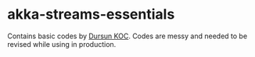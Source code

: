 # akka-streams-essentials
Contains basic codes by [Dursun KOC](mailto:dursunkoc@gmail.com).
Codes are messy and needed to be revised while using in production.